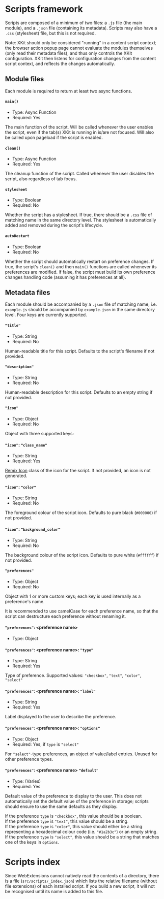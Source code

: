 # Scripts framework

Scripts are composed of a minimum of two files: a `.js` file (the main module), and a `.json` file (containing its metadata). Scripts may also have a `.css` (stylesheet) file, but this is not required.

Note: XKit should only be considered "running" in a content script context; the browser action popup page cannot evaluate the modules themselves (only read their metadata files), and thus only controls the XKit configuration. XKit then listens for configuration changes from the content script context, and reflects the changes automatically.

## Module files

Each module is required to return at least two async functions.

#### `main()`
- Type: Async Function
- Required: Yes

The main function of the script. Will be called whenever the user enables the script, even if the tab(s) XKit is running in is/are not focused. Will also be called upon pageload if the script is enabled.

#### `clean()`
- Type: Async Function
- Required: Yes

The cleanup function of the script. Called whenever the user disables the script, also regardless of tab focus.

#### `stylesheet`
- Type: Boolean
- Required: No

Whether the script has a stylesheet. If true, there should be a `.css` file of matching name in the same directory level. The stylesheet is automatically added and removed during the script's lifecycle.

#### `autoRestart`
- Type: Boolean
- Required: No

Whether the script should automatically restart on preference changes. If true, the script's `clean()` and then `main()` functions are called whenever its preferences are modified. If false, the script must build its own preference changes handling code (assuming it has preferences at all).

## Metadata files

Each module should be accompanied by a `.json` file of matching name, i.e. `example.js` should be accompanied by `example.json` in the same directory level. Four keys are currently supported.

#### `"title"`
- Type: String
- Required: No

Human-readable title for this script. Defaults to the script's filename if not provided.

#### `"description"`
- Type: String
- Required: No

Human-readable description for this script. Defaults to an empty string if not provided.

#### `"icon"`
- Type: Object
- Required: No

Object with three supported keys:

#### `"icon"`: `"class_name"`
- Type: String
- Required: Yes

[Remix Icon](https://remixicon.com/) class of the icon for the script. If not provided, an icon is not generated.

#### `"icon"`: `"color"`
- Type: String
- Required: No

The foreground colour of the script icon. Defaults to pure black (`#000000`) if not provided.

#### `"icon"`: `"background_color"`
- Type: String
- Required: No

The background colour of the script icon. Defaults to pure white (`#ffffff`) if not provided.

#### `"preferences"`
- Type: Object
- Required: No

Object with 1 or more custom keys; each key is used internally as a preference's name.

It is recommended to use camelCase for each preference name, so that the script can destructure each preference without renaming it.

#### `"preferences"`: \<preference name\>
- Type: Object

#### `"preferences"`: \<preference name\>: `"type"`
- Type: String
- Required: Yes

Type of preference. Supported values: `"checkbox"`, `"text"`, `"color"`, `"select"`

#### `"preferences"`: \<preference name\>: `"label"`
- Type: String
- Required: Yes

Label displayed to the user to describe the preference.

#### `"preferences"`: \<preference name\>: `"options"`
- Type: Object
- Required: Yes, if `type` is `"select"`

For `"select"`-type preferences, an object of value/label entries. Unused for other preference types.

#### `"preferences"`: \<preference name\> `"default"`
- Type: (Varies)
- Required: Yes

Default value of the preference to display to the user. This does not automatically set the default value of the preference in storage; scripts should ensure to use the same defaults as they display.

If the preference `type` is `"checkbox"`, this value should be a boolean.  
If the preference `type` is `"text"`, this value should be a string.  
If the preference `type` is `"color"`, this value should either be a string representing a hexadecimal colour code (i.e. `"#1a2b3c"`) or an empty string.  
If the preference `type` is `"select"`, this value should be a string that matches one of the keys in `options`.

# Scripts index

Since WebExtensions cannot natively read the contents of a directory, there is a file (`src/scripts/_index.json`) which lists the relative filename (without file extensions) of each installed script. If you build a new script, it will not be recognised until its name is added to this file.
